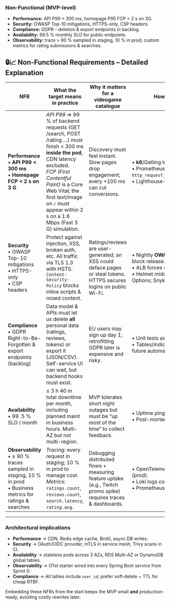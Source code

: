 ### Non-Functional (MVP-level)
* **Performance:** API P99 < 300 ms, homepage P95 FCP < 2 s on 3G.
* **Security:** OWASP Top-10 mitigations, HTTPS-only, CSP headers.
* **Compliance:** GDPR – deletion & export endpoints in backlog.
* **Availability:** 99.5 % monthly SLO for public endpoints.
* **Observability:** trace > 90 % sampled in staging, 10 % in prod; custom metrics for rating submissions & searches.


## 🔒📈 Non-Functional Requirements – Detailed Explanation

| NFR | What the target means in practice | Why it matters for a videogame catalogue | How we’ll measure & enforce it |
|-----|-----------------------------------|------------------------------------------|--------------------------------|
| **Performance**<br>• **API P99 < 300 ms**<br>• **Homepage FCP < 2 s on 3 G** | *API P99* ⇒ 99 % of backend requests (GET /search, POST /rating …) must finish < 300 ms **inside the pod**, CDN latency excluded.<br>*FCP (First Contentful Paint)* is a Core Web Vital; the first text/image on `/` must appear within 2 s on a 1.6 Mbps (Fast 3 G) simulation. | Discovery must feel instant. Slow pages drop engagement; every +100 ms can cut conversions. | • **k6**/Gatling load test in CI.<br>• Prometheus histogram `http_request_duration_seconds{quantile="0.99"}`.<br>• Lighthouse-CI budget fails if FCP > 2 s. |
| **Security**<br>• OWASP Top-10 mitigations<br>• HTTPS-only<br>• CSP headers | Protect against injection, XSS, broken auth, etc. All traffic via TLS 1.3 with HSTS. `Content-Security-Policy` blocks inline scripts & mixed content. | Ratings/reviews are user-generated; an XSS could deface pages or steal tokens. HTTPS secures logins on public Wi-Fi. | • Nightly **OWASP ZAP** scan; high-sev findings block release.<br>• ALB forces 443; port 80 → 301.<br>• Helmet middleware sets CSP, X-Frame-Options; Snyk/Dependabot keep deps patched. |
| **Compliance**<br>• GDPR Right-to-Be-Forgotten & export endpoints (backlog) | Data model & APIs must let us delete **all** personal data (ratings, reviews, tokens) or export it (JSON/CSV). Self-service UI can wait, but backend hooks must exist. | EU users may sign up day 1; retrofitting GDPR later is expensive and risky. | • Unit tests assert `DELETE /user/{id}` cascades.<br>• Tables/indices tag columns with `pii=true` for future automation. |
| **Availability**<br>• 99 .5 % SLO / month | ≤ 3 h 40 m total downtime per month, including planned maint in business hours. Multi-AZ but not multi-region. | MVP tolerates short night outages but must be “up most of the time” to collect feedback. | • Uptime ping → Grafana SLO dashboard.<br>• Post-mortem if error-budget burn > 50 %. |
| **Observability**<br>• ≥ 90 % traces sampled in staging, 10 % in prod<br>• Business metrics for ratings & searches | *Tracing*: every request in staging; 10 % in prod to manage cost.<br>*Metrics*: `ratings.count`, `reviews.count`, `search.latency`, `rating.avg`. | Debugging distributed flows + measuring feature uptake (e.g., Twitch promo spike) requires traces & dashboards. | • OpenTelemetry SDK → Jaeger (staging) / Tempo (prod).<br>• Loki logs correlated by `trace_id`.<br>• Prometheus alerts on metric anomalies. |

---

### Architectural implications

* **Performance** → CDN, Redis edge cache, Brotli, async DB writes.
* **Security** → OAuth/OIDC provider, mTLS in service mesh, Trivy scans in CI.
* **Availability** → stateless pods across 3 AZs, RDS Multi-AZ or DynamoDB global tables.
* **Observability** → OTel starter wired into every Spring Boot service from Sprint 0.
* **Compliance** → All tables include `user_id`; prefer soft-delete + TTL for cheap RTBF.

Embedding these NFRs from the start keeps the MVP small **and** production-ready, avoiding costly rewrites later.
